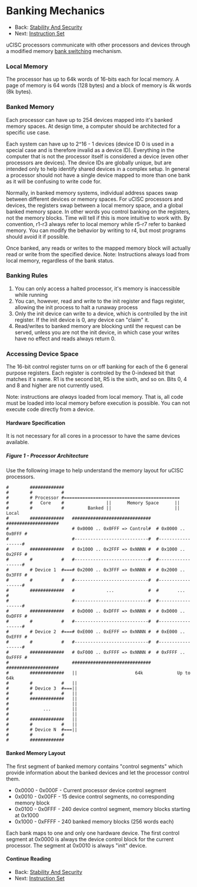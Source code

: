 # Banking Mechanics

* Back: [Stability And Security](07_Stability_And_Security.md)
* Next: [Instruction Set](09_Instruction_Set.md)

uCISC processors communicate with other processors and devices through a modified
memory [bank switching](https://en.wikipedia.org/wiki/Bank_switching) mechanism.

### Local Memory

The processor has up to 64k words of 16-bits each for local memory. A page of memory
is 64 words (128 bytes) and a block of memory is 4k words (8k bytes).

### Banked Memory

Each processor can have up to 254 devices mapped into it's banked memory spaces.
At design time, a computer should be architected for a specific use case.

Each system can have up to 2^16 - 1 devices (device ID 0 is used in a special case
and is therefore invalid as a device ID). Everything in the computer that is not the
processor itself is considered a device (even other processors are devices). The
device IDs are globally unique, but are intended only to help identify shared devices
in a complex setup. In general a processor should not have a single device mapped to
more than one bank as it will be confusing to write code for.

Normally, in banked memory systems, individual address spaces swap between
different devices or memory spaces. For uCISC processors and devices, the registers
swap between a local memory space, and a global banked memory space. In other words
you control banking on the registers, not the memory blocks. Time will tell if this
is more intuitive to work with. By convention, r1-r3 always refer to local memory
while r5-r7 refer to banked memory. You can modify the behavior by writing to r4,
but most programs should avoid it if possible.

Once banked, any reads or writes to the mapped memory block will actually read or
write from the specified device. Note: Instructions always load from local memory,
regardless of the bank status.

### Banking Rules

1. You can only access a halted processor, it's memory is inaccessible while running
2. You can, however, read and write to the init register and flags register, allowing
   the init process to halt a runaway process
3. Only the init device can write to a device, which is controlled by the init
   register. If the init device is 0, any device can "claim" it.
4. Read/writes to banked memory are blocking until the request can be served, unless
   you are not the init device, in which case your writes have no effect and reads
   always return 0.

### Accessing Device Space

The 16-bit control register turns on or off banking for each of the 6 general
purpose registers. Each register is controled by the 0-indexed bit that matches it`s
name. R1 is the second bit, R5 is the sixth, and so on. Bits 0, 4 and 8 and higher
are not currently used.

Note: instructions are *always* loaded from local memory. That is, all code must be
loaded into local memory before execution is possible. You can not execute code
directly from a device.

#### Hardware Specification

It is not necessary for all cores in a processor to have the same devices available.

##### Figure 1 - Processor Architecture

Use the following image to help understand the memory layout for uCISC processors.
```
#        #############
#        #           #
#        # Processor #============================================
#        #   Core    #                ||      Memory Space      ||
#        #           #         Banked ||                        || Local
#        #############   ##############################  ####################
#                        # 0x0000 .. 0x0FFF => Control#  # 0x0000 .. 0x0FFF #
#                        #----------------------------#  #------------------#
#        #############   # 0x1000 .. 0x2FFF => 0xNNNN #  # 0x1000 .. 0x2FFF #
#        #           #   #----------------------------#  #------------------#
#        # Device 1  #===# 0x2000 .. 0x3FFF => 0xNNNN #  # 0x2000 .. 0x3FFF #
#        #           #   #----------------------------#  #------------------#
#        #############   #            ...             #  #       ...        #
#                        #----------------------------#  #------------------#
#        #############   # 0xD000 .. 0xDFFF => 0xNNNN #  # 0xD000 .. 0xDFFF #
#        #           #   #----------------------------#  #------------------#
#        # Device 2  #===# 0xE000 .. 0xEFFF => 0xNNNN #  # 0xE000 .. 0xEFFF #
#        #           #   #----------------------------#  #------------------#
#        #############   # 0xF000 .. 0xFFFF => 0xNNNN #  # 0xFFFF .. 0xFFFF #
#                        ##############################  ####################
#        #############   ||                      64k             Up to 64k
#        #           #   ||
#        # Device 3  #===||
#        #           #   ||
#        #############   ||
#                        ||
#             ...        ||
#                        ||
#        #############   ||
#        #           #   ||
#        # Device N  #===||
#        #           #
#        #############
```

#### Banked Memory Layout

The first segment of banked memory contains "control segments" which provide
information about the banked devices and let the processor control them.

* 0x0000 - 0x000F - Current processor device control segment
* 0x0010 - 0x00FF - 15 device control segments, no corresponding memory block
* 0x0100 - 0x0FFF - 240 device control segment, memory blocks starting at 0x1000
* 0x1000 - 0xFFFF - 240 banked memory blocks (256 words each)

Each bank maps to one and only one hardware device. The first control segment at
0x0000 is always the device control block for the current processor. The segment at
0x0010 is always "init" device.

#### Continue Reading

* Back: [Stability And Security](07_Stability_And_Security.md)
* Next: [Instruction Set](09_Instruction_Set.md)

